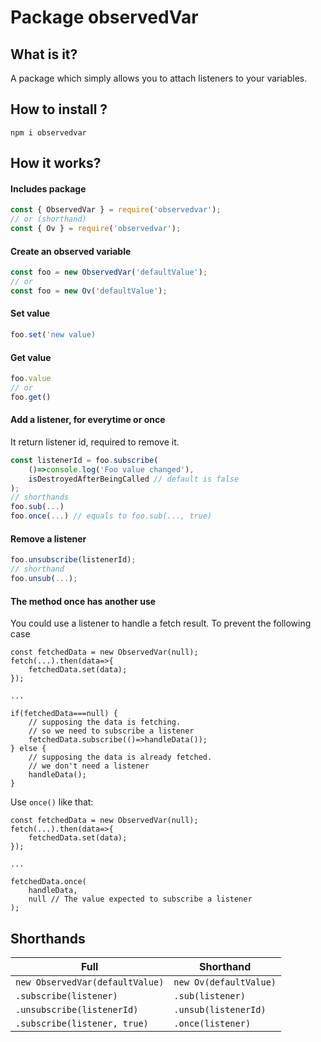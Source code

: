 # Package observedVar

## What is it?
A package which simply allows you to attach listeners to your variables.

## How to install ?
```
npm i observedvar
```

## How it works?

#### Includes package 
```js
const { ObservedVar } = require('observedvar');
// or (shorthand)
const { Ov } = require('observedvar');
```

#### Create an observed variable
```js
const foo = new ObservedVar('defaultValue');
// or 
const foo = new Ov('defaultValue');
```

#### Set value 
```js
foo.set('new value)
```

#### Get value
```js
foo.value
// or 
foo.get()
```

#### Add a listener, for everytime or once
It return listener id, required to remove it.
```js
const listenerId = foo.subscribe(
    ()=>console.log('Foo value changed'),
    isDestroyedAfterBeingCalled // default is false
);
// shorthands
foo.sub(...)
foo.once(...) // equals to foo.sub(..., true)
```

#### Remove a listener
```js
foo.unsubscribe(listenerId);
// shorthand
foo.unsub(...);
```



#### The method once has another use  
You could use a listener to handle a fetch result.
To prevent the following case
```
const fetchedData = new ObservedVar(null);
fetch(...).then(data=>{
    fetchedData.set(data);
});

...

if(fetchedData===null) {
    // supposing the data is fetching.
    // so we need to subscribe a listener
    fetchedData.subscribe(()=>handleData());
} else {
    // supposing the data is already fetched.
    // we don't need a listener
    handleData();
}
```
Use `once()` like that:
```
const fetchedData = new ObservedVar(null);
fetch(...).then(data=>{
    fetchedData.set(data);
});

...

fetchedData.once(
    handleData,
    null // The value expected to subscribe a listener
);

```

## Shorthands
|Full|Shorthand|
|---|---|
|`new ObservedVar(defaultValue)`|`new Ov(defaultValue)`|
|`.subscribe(listener)`|`.sub(listener)`|
|`.unsubscribe(listenerId)`|`.unsub(listenerId)`|
|`.subscribe(listener, true)`|`.once(listener)`|